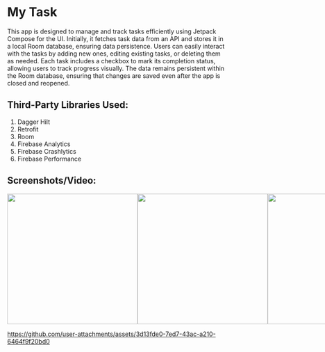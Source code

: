 # My Task 

This app is designed to manage and track tasks efficiently using Jetpack Compose for the UI. Initially, it fetches task data from an API and stores it in a local Room database, ensuring data persistence. Users can easily interact with the tasks by adding new ones, editing existing tasks, or deleting them as needed. Each task includes a checkbox to mark its completion status, allowing users to track progress visually. The data remains persistent within the Room database, ensuring that changes are saved even after the app is closed and reopened.
## Third-Party Libraries Used: 

1. Dagger Hilt
2. Retrofit
3. Room
4. Firebase Analytics
5. Firebase Crashlytics
6. Firebase Performance

## Screenshots/Video: 

<div style="display: flex; justify-content: space-between;">
  <img src="https://github.com/user-attachments/assets/87df19cf-e450-4bc9-a4e4-81f63a3caada" width="300" />
  <img src="https://github.com/user-attachments/assets/b26034a4-ec9a-4a82-905b-58c533dcbe45" width="300" />
  <img src="https://github.com/user-attachments/assets/216451b0-be25-46a9-8f06-c25510f1c0a6" width="300" />
</div>

 https://github.com/user-attachments/assets/3d13fde0-7ed7-43ac-a210-6464f9f20bd0



